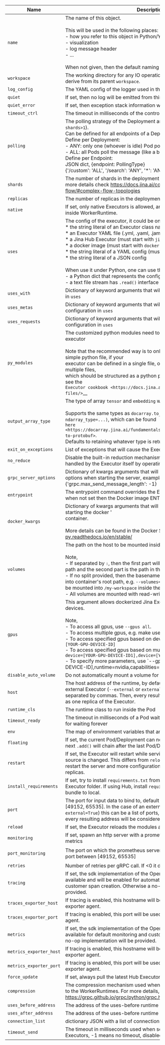 | Name | Description | Type | Default |
|----|----|----|----|
| `name` | The name of this object.<br><br>    This will be used in the following places:<br>    - how you refer to this object in Python/YAML/CLI<br>    - visualization<br>    - log message header<br>    - ...<br><br>    When not given, then the default naming strategy will apply. | `string` | `None` |
| `workspace` | The working directory for any IO operations in this object. If not set, then derive from its parent `workspace`. | `string` | `None` |
| `log_config` | The YAML config of the logger used in this object. | `string` | `default` |
| `quiet` | If set, then no log will be emitted from this object. | `boolean` | `False` |
| `quiet_error` | If set, then exception stack information will not be added to the log | `boolean` | `False` |
| `timeout_ctrl` | The timeout in milliseconds of the control request, -1 for waiting forever | `number` | `60` |
| `polling` | The polling strategy of the Deployment and its endpoints (when `shards>1`).<br>    Can be defined for all endpoints of a Deployment or by endpoint.<br>    Define per Deployment:<br>    - ANY: only one (whoever is idle) Pod polls the message<br>    - ALL: all Pods poll the message (like a broadcast)<br>    Define per Endpoint:<br>    JSON dict, {endpoint: PollingType}<br>    {'/custom': 'ALL', '/search': 'ANY', '*': 'ANY'} | `string` | `ANY` |
| `shards` | The number of shards in the deployment running at the same time. For more details check https://docs.jina.ai/concepts/flow/create-flow/#complex-flow-topologies | `number` | `1` |
| `replicas` | The number of replicas in the deployment | `number` | `1` |
| `native` | If set, only native Executors is allowed, and the Executor is always run inside WorkerRuntime. | `boolean` | `False` |
| `uses` | The config of the executor, it could be one of the followings:<br>        * the string literal of an Executor class name<br>        * an Executor YAML file (.yml, .yaml, .jaml)<br>        * a Jina Hub Executor (must start with `jinahub://` or `jinahub+docker://`)<br>        * a docker image (must start with `docker://`)<br>        * the string literal of a YAML config (must start with `!` or `jtype: `)<br>        * the string literal of a JSON config<br><br>        When use it under Python, one can use the following values additionally:<br>        - a Python dict that represents the config<br>        - a text file stream has `.read()` interface | `string` | `BaseExecutor` |
| `uses_with` | Dictionary of keyword arguments that will override the `with` configuration in `uses` | `object` | `None` |
| `uses_metas` | Dictionary of keyword arguments that will override the `metas` configuration in `uses` | `object` | `None` |
| `uses_requests` | Dictionary of keyword arguments that will override the `requests` configuration in `uses` | `object` | `None` |
| `py_modules` | The customized python modules need to be imported before loading the executor<br><br>Note that the recommended way is to only import a single module - a simple python file, if your<br>executor can be defined in a single file, or an ``__init__.py`` file if you have multiple files,<br>which should be structured as a python package. For more details, please see the<br>`Executor cookbook <https://docs.jina.ai/concepts/executor/executor-files/>`__ | `array` | `None` |
| `output_array_type` | The type of array `tensor` and `embedding` will be serialized to.<br><br>Supports the same types as `docarray.to_protobuf(.., ndarray_type=...)`, which can be found <br>`here <https://docarray.jina.ai/fundamentals/document/serialization/#from-to-protobuf>`.<br>Defaults to retaining whatever type is returned by the Executor. | `string` | `None` |
| `exit_on_exceptions` | List of exceptions that will cause the Executor to shut down. | `array` | `[]` |
| `no_reduce` | Disable the built-in reduction mechanism. Set this if the reduction is to be handled by the Executor itself by operating on a `docs_matrix` or `docs_map` | `boolean` | `False` |
| `grpc_server_options` | Dictionary of kwargs arguments that will be passed to the grpc server as options when starting the server, example : {'grpc.max_send_message_length': -1} | `object` | `None` |
| `entrypoint` | The entrypoint command overrides the ENTRYPOINT in Docker image. when not set then the Docker image ENTRYPOINT takes effective. | `string` | `None` |
| `docker_kwargs` | Dictionary of kwargs arguments that will be passed to Docker SDK when starting the docker '<br>container. <br><br>More details can be found in the Docker SDK docs:  https://docker-py.readthedocs.io/en/stable/ | `object` | `None` |
| `volumes` | The path on the host to be mounted inside the container. <br><br>Note, <br>- If separated by `:`, then the first part will be considered as the local host path and the second part is the path in the container system. <br>- If no split provided, then the basename of that directory will be mounted into container's root path, e.g. `--volumes="/user/test/my-workspace"` will be mounted into `/my-workspace` inside the container. <br>- All volumes are mounted with read-write mode. | `array` | `None` |
| `gpus` | This argument allows dockerized Jina Executors to discover local gpu devices.<br>    <br>    Note, <br>    - To access all gpus, use `--gpus all`.<br>    - To access multiple gpus, e.g. make use of 2 gpus, use `--gpus 2`.<br>    - To access specified gpus based on device id, use `--gpus device=[YOUR-GPU-DEVICE-ID]`<br>    - To access specified gpus based on multiple device id, use `--gpus device=[YOUR-GPU-DEVICE-ID1],device=[YOUR-GPU-DEVICE-ID2]`<br>    - To specify more parameters, use `--gpus device=[YOUR-GPU-DEVICE-ID],runtime=nvidia,capabilities=display | `string` | `None` |
| `disable_auto_volume` | Do not automatically mount a volume for dockerized Executors. | `boolean` | `False` |
| `host` | The host address of the runtime, by default it is 0.0.0.0. In the case of an external Executor (`--external` or `external=True`) this can be a list of hosts, separated by commas. Then, every resulting address will be considered as one replica of the Executor. | `string` | `0.0.0.0` |
| `runtime_cls` | The runtime class to run inside the Pod | `string` | `WorkerRuntime` |
| `timeout_ready` | The timeout in milliseconds of a Pod waits for the runtime to be ready, -1 for waiting forever | `number` | `600000` |
| `env` | The map of environment variables that are available inside runtime | `object` | `None` |
| `floating` | If set, the current Pod/Deployment can not be further chained, and the next `.add()` will chain after the last Pod/Deployment not this current one. | `boolean` | `False` |
| `restart` | If set, the Executor will restart while serving if the YAML configuration source is changed. This differs from `reload` argument in that this will restart the server and more configuration can be changed, like number of replicas. | `boolean` | `False` |
| `install_requirements` | If set, try to install `requirements.txt` from the local Executor if exists in the Executor folder. If using Hub, install `requirements.txt` in the Hub Executor bundle to local. | `boolean` | `False` |
| `port` | The port for input data to bind to, default is a random port between [49152, 65535]. In the case of an external Executor (`--external` or `external=True`) this can be a list of ports, separated by commas. Then, every resulting address will be considered as one replica of the Executor. | `None` | `random in [49152, 65535]` |
| `reload` | If set, the Executor reloads the modules as they change | `boolean` | `False` |
| `monitoring` | If set, spawn an http server with a prometheus endpoint to expose metrics | `boolean` | `False` |
| `port_monitoring` | The port on which the prometheus server is exposed, default is a random port between [49152, 65535] | `string` | `random in [49152, 65535]` |
| `retries` | Number of retries per gRPC call. If <0 it defaults to max(3, num_replicas) | `number` | `-1` |
| `tracing` | If set, the sdk implementation of the OpenTelemetry tracer will be available and will be enabled for automatic tracing of requests and customer span creation. Otherwise a no-op implementation will be provided. | `boolean` | `False` |
| `traces_exporter_host` | If tracing is enabled, this hostname will be used to configure the trace exporter agent. | `string` | `None` |
| `traces_exporter_port` | If tracing is enabled, this port will be used to configure the trace exporter agent. | `number` | `None` |
| `metrics` | If set, the sdk implementation of the OpenTelemetry metrics will be available for default monitoring and custom measurements. Otherwise a no-op implementation will be provided. | `boolean` | `False` |
| `metrics_exporter_host` | If tracing is enabled, this hostname will be used to configure the metrics exporter agent. | `string` | `None` |
| `metrics_exporter_port` | If tracing is enabled, this port will be used to configure the metrics exporter agent. | `number` | `None` |
| `force_update` | If set, always pull the latest Hub Executor bundle even it exists on local | `boolean` | `False` |
| `compression` | The compression mechanism used when sending requests from the Head to the WorkerRuntimes. For more details, check https://grpc.github.io/grpc/python/grpc.html#compression. | `string` | `None` |
| `uses_before_address` | The address of the uses-before runtime | `string` | `None` |
| `uses_after_address` | The address of the uses-before runtime | `string` | `None` |
| `connection_list` | dictionary JSON with a list of connections to configure | `string` | `None` |
| `timeout_send` | The timeout in milliseconds used when sending data requests to Executors, -1 means no timeout, disabled by default | `number` | `None` |
